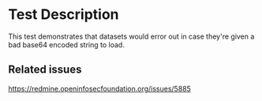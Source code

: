 # Test Description

This test demonstrates that datasets would error out in case they're
given a bad base64 encoded string to load.


## Related issues

https://redmine.openinfosecfoundation.org/issues/5885
